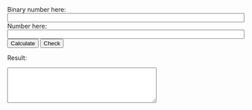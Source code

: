 <html>
<head>
    <style>
        <!-- Style for buttons -->
        .button {
            background-color: #3090C7; <!-- light blue -->
            color: white;
            padding: 15px 32px;
            text-align: center;
            text-decoration: none;
            display: inline-block;
            font-size: 16px;
            margin: 4px 2px;
            cursor: pointer;
        }
    </style>
</head>

<body>
Binary number here:
<br>
<input type="text" name="text" id="input" size="65" />
<br>
Number here:
<br>
<input type="text" name="number" id="number" size="65"/>
<br>
<button class ="button" id="Calculate" onclick="calculate()">Calculate</button>  <!-- buttons -->
<button  class ="button" id="Check" onclick="checkIfvalid()">Check</button>
<br>

Result: <br>
<textarea rows="5" cols="40" id="result">
</textarea> <!-- textarea for result -->

<script>

    function Copycat(string) {
        var sum = 0;

        if (string.charAt(0) === "0") {
            sum += 3;
            cheat = true;
        } else {
            sum += 2;
        }

        for (var i = 1; i < string.length; i++) {
            var lastinput = string.charAt(i - 1);

            if (string.charAt(i) === "1") {
                if (lastinput === "0") {
                    sum -= 2;
                } else {
                    sum += 2;
                }
            } else {
                if (lastinput === "0") {
                    sum += 0;
                } else {
                    sum += 3;
                }
            }
        }
        return sum;
    }

    function alwaysCheat(string) {
        var sum = 0;

        for (var i = 0; i < string.length; i++) {
            if (string.charAt(i) === "0") {
                sum += 0;
            } else {
                sum += 2;
            }
        }
        return sum;
    }

    function alwaysCooperate(string) {
        var sum = 0;

        for (var i = 0; i < string.length; i++) {
            if (string.charAt(i) === "0") {
                sum += 3;
            } else {
                sum += 2;
            }
        }
        return sum;
    }

    function grudger(string) {
        var sum = 0;
        var cooperate = true;

        for (var i =0; i < string.length; i++) {
            if (cooperate) { //user cooperates
                if (string.charAt(i) === "0") {  //user cheats
                    sum += 3;
                    cooperate = false;  //grudger starts to cheat
                } else {
                    sum += 2;
                }
            } else {
                if (string.charAt(i) === "0") { //both cheat
                    sum += 0;
                } else {
                    sum -= 2;
                }
            }
        }
        return sum;
    }

    function detective(string) {
        var sum = 0;
        var cheat = false;

        if (string.charAt(0) === "0") {
            sum += 3;
            cheat = true;
        } else {
            sum += 2;
        }

        if (string.charAt(1) === "0") {
            sum += 0;
            cheat = true;
        } else {
            sum -= 1;
        }

        if (string.charAt(2) === "0") {
            sum += 3;
            cheat = true;
        } else {
            sum += 2;
        }

        if (string.charAt(3) === "0") {
            sum += 3;
            cheat = true;
        } else {
            sum += 2;
        }

        for (var i = 4; i < string.length ; i++) {
            var lastinput = string.charAt(i - 1);

            if (cheat) {
                if (string.charAt(i) === "1") {
                    if (lastinput === "0") {
                        sum -= 2;
                    } else {
                        sum += 2;
                    }
                } else {
                    if (lastinput === "0") {
                        sum += 0;
                    } else {
                        sum += 3;
                    }
                }
            } else {
                if (string.charAt(i) === "0") {
                    sum += 0;
                } else {
                    sum += 2;
                }
            }
        }
        return sum;
    }

    function calculate() {
        var inputText = document.getElementById("input").value;
        var output = 0;

        if (inputText.length !== 25) {
            document.getElementById("result").value = "Input invalid";
            return;
        } else {
            output += Copycat(inputText.substring(0, 5));
            output += alwaysCheat(inputText.substring(5, 9));
            output += alwaysCooperate(inputText.substring(9, 13));
            output += grudger(inputText.substring(13, 18));
            output += detective(inputText.substring(18, 25));
            document.getElementById("result").value = output;
            return output;
        }
    }

    function checkIfvalid() {
        var inputNumber = document.getElementById("number").value;
        if (inputNumber === calculate().toString()) {
            document.getElementById("result").value = "Input is valid and solution and number match!";
        } else {
            document.getElementById("result").value = "Solution and number don't match";
        }
    }

</script>

</body>
</html>
